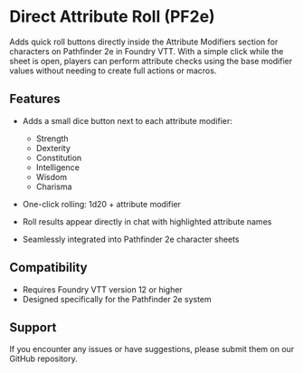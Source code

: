 # Direct Attribute Roll (PF2e)

Adds quick roll buttons directly inside the Attribute Modifiers section for characters on Pathfinder 2e in Foundry VTT.
With a simple click while the sheet is open, players can perform attribute checks using the base modifier values without needing to create full actions or macros.

## Features

- Adds a small dice button next to each attribute modifier:
  - Strength
  - Dexterity
  - Constitution
  - Intelligence
  - Wisdom
  - Charisma

- One-click rolling: 1d20 + attribute modifier
- Roll results appear directly in chat with highlighted attribute names
- Seamlessly integrated into Pathfinder 2e character sheets

## Compatibility

- Requires Foundry VTT version 12 or higher
- Designed specifically for the Pathfinder 2e system

## Support

If you encounter any issues or have suggestions, please submit them on our GitHub repository.
